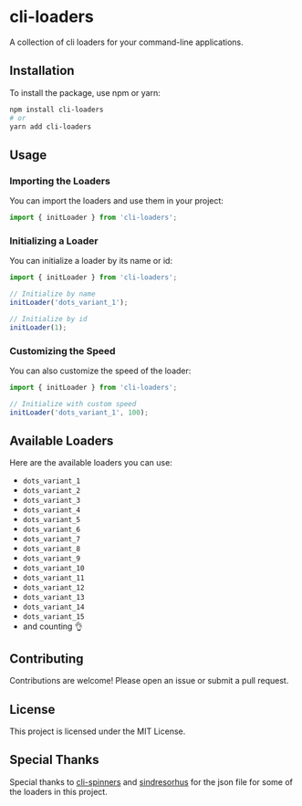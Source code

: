 # cli-loaders

A collection of cli loaders for your command-line applications.

## Installation

To install the package, use npm or yarn:

```sh
npm install cli-loaders
# or
yarn add cli-loaders
```

## Usage

### Importing the Loaders

You can import the loaders and use them in your project:

```typescript
import { initLoader } from 'cli-loaders';
```

### Initializing a Loader

You can initialize a loader by its name or id:

```typescript
import { initLoader } from 'cli-loaders';

// Initialize by name
initLoader('dots_variant_1');

// Initialize by id
initLoader(1);
```

### Customizing the Speed

You can also customize the speed of the loader:

```typescript
import { initLoader } from 'cli-loaders';

// Initialize with custom speed
initLoader('dots_variant_1', 100);
```

## Available Loaders

Here are the available loaders you can use:

- `dots_variant_1`
- `dots_variant_2`
- `dots_variant_3`
- `dots_variant_4`
- `dots_variant_5`
- `dots_variant_6`
- `dots_variant_7`
- `dots_variant_8`
- `dots_variant_9`
- `dots_variant_10`
- `dots_variant_11`
- `dots_variant_12`
- `dots_variant_13`
- `dots_variant_14`
- `dots_variant_15`
- and counting 👌

## Contributing

Contributions are welcome! Please open an issue or submit a pull request.

## License

This project is licensed under the MIT License.

## Special Thanks

Special thanks to [cli-spinners](https://www.npmjs.com/package/cli-spinners) and [sindresorhus](https://github.com/sindresorhus) for the json file for some of the loaders in this project.

